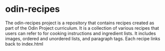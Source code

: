 # odin-recipes
The odin-recipes project is a repository that contains recipes created as part of the Odin Project curriculum. It is a collection of various recipes that users can refer to for cooking instructions and ingredient lists. It includes images, ordered and unordered lists, and paragraph tags. Each recipe links back to index.html
